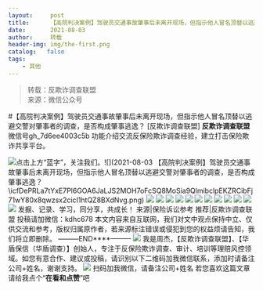```yaml
---
layout:     post
title:      【高院判决案例】驾驶员交通事故肇事后未离开现场，但指示他人冒名顶替以逃避交警对肇事者的调查，是否构成肇事逃逸？
date:       2021-08-03
author:     转载
header-img: img/the-first.png
catalog:   false
tags:
    - 其他
---
```


<blockquote><p>转载：反欺诈调查联盟<br>
来源：微信公众号</p></blockquote>

#【高院判决案例】驾驶员交通事故肇事后未离开现场，但指示他人冒名顶替以逃避交警对肇事者的调查，是否构成肇事逃逸？
[反欺诈调查联盟]
**反欺诈调查联盟**
微信号gh_7d6ee4003c5b
功能介绍交流反保险欺诈调查经验，建立打击保险欺诈共享平台。

![]({{site.baseurl}}/postimg/icfDePRLa7tYxE7Pl6GOA6JaLJS2MOH7oLqibgEhxp56uq2ufXcD2CHibKhlgEziaeNzPn4L5kXBzfL3siaQ7lnPVBA.png)点击上方“蓝字”，关注我们。![](2021-08-03
【高院判决案例】驾驶员交通事故肇事后未离开现场，但指示他人冒名顶替以逃避交警对肇事者的调查，是否构成肇事逃逸？\\icfDePRLa7tYxE7Pl6GOA6JaLJS2MOH7oFcSQ8MoSia9QlmibclpEKZRCibFj71wY80x8qwzsx2cicI1htQZ8BXdNvg.png)
![]({{site.baseurl}}/postimg/L6usUGPiatBTbSbqvPF0qxBKvezAIlicNOuic59r9PlRC7QiakNrMSLbqDjrboHjBFyeKbPD8ICfctzVz8KBvEq3Hw.jpeg)
![]({{site.baseurl}}/postimg/L6usUGPiatBTbSbqvPF0qxBKvezAIlicNO6ICyGw9JNRI7KnpH9drLycicdjxnVVRtEUKFeLfwoJfEk5xJmkU4icDQ.jpeg)
![]({{site.baseurl}}/postimg/L6usUGPiatBTbSbqvPF0qxBKvezAIlicNO9YlrYgZAsQF37dvar58zAwPbA5SkxLN3xYTPhcKAO2xw6ibrheIhRUg.jpeg)
![]({{site.baseurl}}/postimg/L6usUGPiatBTbSbqvPF0qxBKvezAIlicNOygIQ9boWzo8zwkckgemsuXDNbutjDMU6pPlX7vcON5bGKmVqSjYFhA.jpeg)
![]({{site.baseurl}}/postimg/L6usUGPiatBTbSbqvPF0qxBKvezAIlicNOlibcjmiaQmVx9WzJcbuZUYqJxyjCuYy11Etib2SiatR9fdskbvv0icysXsA.jpeg)
![]({{site.baseurl}}/postimg/L6usUGPiatBTbSbqvPF0qxBKvezAIlicNOu68icTib2Z2LLliaPQATRkvaYljmSl2HO3hzgxwff4glyXOySuRxIicWXA.jpeg)
![]({{site.baseurl}}/postimg/L6usUGPiatBTbSbqvPF0qxBKvezAIlicNODTic2ESqcBKYZD1Laf7iauILDqCW5licgLYEdEytrbdWZdVYeQ6KJfeQA.jpeg)
![]({{site.baseurl}}/postimg/L6usUGPiatBTbSbqvPF0qxBKvezAIlicNOZWzlTsX1QcQuRz7rhEcUP9KjAJzOdxjTtziaMXgxPics1GWBOb4MUmUQ.jpeg)
![]({{site.baseurl}}/postimg/L6usUGPiatBTbSbqvPF0qxBKvezAIlicNOHsTKLOvHKDUwIlCDzyuBKJ5DAJZUAB9oPRicB04BibCMzVv7qo58LDOA.jpeg)
![]({{site.baseurl}}/postimg/L6usUGPiatBTbSbqvPF0qxBKvezAIlicNOsjKicAibYclCZ47yuoLJCZsz6fXd3Mnx6SZPPFKciavznYGibXKnwfVBzg.jpeg)
![]({{site.baseurl}}/postimg/L6usUGPiatBTbSbqvPF0qxBKvezAIlicNOtFVbTQIc5mhYeLftEiajH0CibmpFdduFz6Uq6thC1pkhlZtgj3lW57Pw.jpeg)
![]({{site.baseurl}}/postimg/L6usUGPiatBTbSbqvPF0qxBKvezAIlicNO4bT6pDH4NibBGLuGdUr8kkk4hTrkTxicVUZLqeMcw2T5f7gWKQhsqFVA.jpeg)
发掘、记录、学习，同分享，共成长！
来源|保险诉讼参考
推荐|反欺诈调查联盟
投稿请加微信：kdhc678
本文内容来自互联网，我们对文中观点保持中立、仅供交流和参考，版权归属原作者，若来源标注错误或侵犯到您的权益烦请告知，我们将立即删除。
———END****———
![]({{site.baseurl}}/postimg/L6usUGPiatBSs5Yxdp5NU9dpdqWanE7Mq7XpTo0mwlia1gia9NNFGTRYKdpVvrK2KgpAPictg52F8U9sicXI1jQ1dzA.jpeg)
我是周杰，【反欺诈调查联盟】、【华盾保信（华盾调查）】创始人，专注于反保险欺诈调查、审计、培训等理赔风控领域。如您有意合作、建议或投稿，请识别以下二维码加我微信联系，添加时请备注公司+姓名，谢谢支持。
![]({{site.baseurl}}/postimg/L6usUGPiatBQLNFXicXXQxXBwjwUmJlPGF0q5ZibOM9kCzhXR7EE7aTbgZIVibDd94F2CTC1GUb6zkDHLFKrVHibfjg.jpeg)
扫码加我微信，请备注公司+姓名
若您喜欢这篇文章
请给我点个“**在看和点赞**”吧
